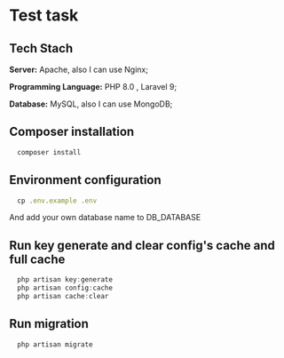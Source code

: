 # Test task

## Tech Stach

**Server:** Apache, also I can use Nginx;

**Programming Language:** PHP 8.0 , Laravel 9;

**Database:** MySQL, also I can use MongoDB;

## Composer installation 
```javascript
  composer install
```

## Environment configuration 
```javascript
  cp .env.example .env
```
And add your own database name to DB_DATABASE

## Run key generate and clear config's cache and full cache
```javascript
  php artisan key:generate
  php artisan config:cache
  php artisan cache:clear
```
## Run migration
```javascript
  php artisan migrate
```
